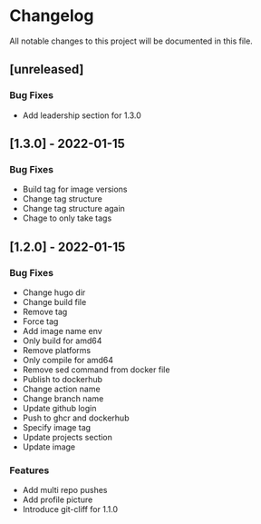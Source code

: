 # Changelog
All notable changes to this project will be documented in this file.

## [unreleased]

### Bug Fixes

- Add leadership section for 1.3.0

## [1.3.0] - 2022-01-15

### Bug Fixes

- Build tag for image versions
- Change tag structure
- Change tag structure again
- Chage to only take tags

## [1.2.0] - 2022-01-15

### Bug Fixes

- Change hugo dir
- Change build file
- Remove tag
- Force tag
- Add image name env
- Only build for amd64
- Remove platforms
- Only compile for amd64
- Remove sed command from docker file
- Publish to dockerhub
- Change action name
- Change branch name
- Update github login
- Push to ghcr and dockerhub
- Specify image tag
- Update projects section
- Update image

### Features

- Add multi repo pushes
- Add profile picture
- Introduce git-cliff for 1.1.0

<!-- generated by git-cliff -->

